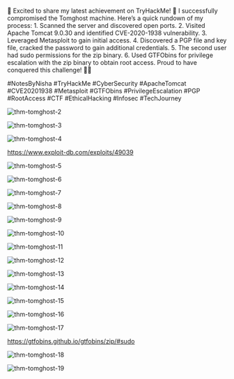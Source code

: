 
🚀 Excited to share my latest achievement on TryHackMe! 🎉
I successfully compromised the Tomghost machine. Here’s a quick rundown of my process:
	1. Scanned the server and discovered open ports.
	2. Visited Apache Tomcat 9.0.30 and identified CVE-2020-1938 vulnerability.
	3. Leveraged Metasploit to gain initial access.
	4. Discovered a PGP file and key file, cracked the password to gain additional credentials.
	5. The second user had sudo permissions for the zip binary.
	6. Used GTFObins for privilege escalation with the zip binary to obtain root access.
Proud to have conquered this challenge! 🏅💪

#NotesByNisha #TryHackMe #CyberSecurity #ApacheTomcat #CVE20201938 #Metasploit #GTFObins #PrivilegeEscalation #PGP #RootAccess #CTF #EthicalHacking #Infosec #TechJourney 




![thm-tomghost-2](https://github.com/user-attachments/assets/c08e2da8-a56d-48f3-bcc7-f12b1116cfb8)


![thm-tomghost-3](https://github.com/user-attachments/assets/421f7282-76e4-4104-920c-4d0e8eabe1b8)

![thm-tomghost-4](https://github.com/user-attachments/assets/f5dd7a0b-7f60-40b4-b3f0-e2d5475b63b1)


https://www.exploit-db.com/exploits/49039

![thm-tomghost-5](https://github.com/user-attachments/assets/cc38fc1b-aea7-4218-946a-ef18deaaaa43)


![thm-tomghost-6](https://github.com/user-attachments/assets/ecfddeca-6aa8-4d7a-a55e-8a32de020132)

![thm-tomghost-7](https://github.com/user-attachments/assets/5e07d2f8-d0f2-4f80-85a4-cb1acc240ba8)

![thm-tomghost-8](https://github.com/user-attachments/assets/ffbb9260-2b3e-4516-b147-d60ec2a006e6)

![thm-tomghost-9](https://github.com/user-attachments/assets/e4282644-04be-4f22-bc44-dabd21c3a2b8)

![thm-tomghost-10](https://github.com/user-attachments/assets/86e623b9-93bc-4b1c-87f9-03fe84084d6e)

![thm-tomghost-11](https://github.com/user-attachments/assets/4a5474dd-9bc2-42d1-9b2e-940e5fd00090)

![thm-tomghost-12](https://github.com/user-attachments/assets/b7183652-485f-4ae8-a5b1-6ccc41ac8912)

![thm-tomghost-13](https://github.com/user-attachments/assets/2b5af5f2-d6a5-46a8-8845-690adcaae170)

![thm-tomghost-14](https://github.com/user-attachments/assets/4322e48b-92ad-443a-93ac-054cc5229e25)

![thm-tomghost-15](https://github.com/user-attachments/assets/a5f0c96e-9fac-4a5a-995b-5aca35c2acf7)

![thm-tomghost-16](https://github.com/user-attachments/assets/fbe6685a-c77f-43e3-9d3d-b1e527000c11)

![thm-tomghost-17](https://github.com/user-attachments/assets/f2fbf019-e85e-43c2-a36b-914c48b7a906)

https://gtfobins.github.io/gtfobins/zip/#sudo

![thm-tomghost-18](https://github.com/user-attachments/assets/810e100e-a0cb-4a75-9d37-d79ea21d52d2)

![thm-tomghost-19](https://github.com/user-attachments/assets/d261ebfe-fc7d-4b48-9195-071df5a6338b)












